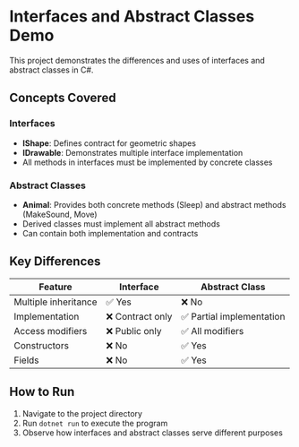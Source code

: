# Interfaces and Abstract Classes Demo

This project demonstrates the differences and uses of interfaces and abstract classes in C#.

## Concepts Covered

### Interfaces
- **IShape**: Defines contract for geometric shapes
- **IDrawable**: Demonstrates multiple interface implementation
- All methods in interfaces must be implemented by concrete classes

### Abstract Classes
- **Animal**: Provides both concrete methods (Sleep) and abstract methods (MakeSound, Move)
- Derived classes must implement all abstract methods
- Can contain both implementation and contracts

## Key Differences

| Feature | Interface | Abstract Class |
|---------|-----------|----------------|
| Multiple inheritance | ✅ Yes | ❌ No |
| Implementation | ❌ Contract only | ✅ Partial implementation |
| Access modifiers | ❌ Public only | ✅ All modifiers |
| Constructors | ❌ No | ✅ Yes |
| Fields | ❌ No | ✅ Yes |

## How to Run

1. Navigate to the project directory
2. Run `dotnet run` to execute the program
3. Observe how interfaces and abstract classes serve different purposes
